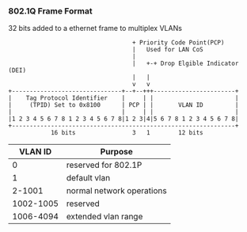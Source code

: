 ### 802.1Q Frame Format

32 bits added to a ethernet frame to multiplex VLANs
```
                                   + Priority Code Point(PCP)
                                   |   Used for LAN CoS
                                   |
                                   |   +-+ Drop Elgible Indicator (DEI)
                                   |   |
                                   v   v
+-------------------------------+--+--+++-----------------------+
|    Tag Protocol Identifier    |     | |                       |
|     (TPID) Set to 0x8100      | PCP | |       VLAN ID         |
|                               |     | |                       |
|1 2 3 4 5 6 7 8 1 2 3 4 5 6 7 8|1 2 3|4|5 6 7 8 1 2 3 4 5 6 7 8|
+---------------------------------------------------------------+
            16 bits                3   1        12 bits
```
| VLAN ID             | Purpose     | 
| -------------- | ---------------------|
|0| reserved for 802.1P|
|1| default vlan |
|2-1001| normal network operations|
|1002-1005| reserved|
|1006-4094| extended vlan range|
